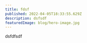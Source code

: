 ```yaml
---
title: fdsf
published: 2022-04-05T18:33:55.629Z
description: dsfsdf
featuredImage: blog/hero-image.jpg
---
```

dsfdfsdf